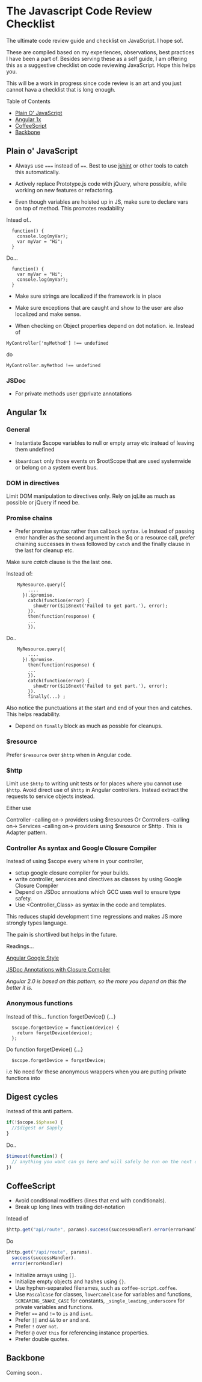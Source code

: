 # The Javascript Code Review Checklist

The ultimate code review guide and checklist on JavaScript. I hope so!.

These are compiled based on my experiences, observations, best practices I have been a part of. Besides serving these as a self guide, I am offering this as a suggestive checklist on code reviewing JavaScript. Hope this helps you.

This will be a work in progress since code review is an art and you just cannot hava a checklist that is long enough.

Table of Contents
- [Plain O' JavaScript](#plain-o'-javascript)
- [Angular 1x](#angular-1x)
- [CoffeeScript](#coffeescript)
- [Backbone](#backbone)

## Plain o' JavaScript

* Always use `===` instead of `==`. 
Best to use [jshint](http://jshint.com/) or other tools to catch this automatically.

* Actively replace Prototype.js code with jQuery, where possible, while working on new features or refactoring.

* Even though variables are hoisted up in JS, make sure to declare vars on top of method. This promotes readability

Intead of..

      function() {
      	console.log(myVar);
      	var myVar = "Hi";
      }

Do...

      function() {
      	var myVar = "Hi";
      	console.log(myVar);
      }

* Make sure strings are localized if the framework is in place

* Make sure exceptions that are caught and show to the user are also localized and make sense.

* When checking on Object properties depend on dot notation. ie.
Instead of

```
MyController['myMethod'] !== undefined
```

do

```
MyController.myMethod !== undefined
```

### JSDoc
* For private methods user @private annotations

## Angular 1x

### General
* Instantiate $scope variables to null or empty array etc instead of leaving them undefined

* `$boardcast` only those events on $rootScope that are used systemwide or belong on a system event bus. 

### DOM in directives

Limit DOM manipulation to directives only. Rely on jqLite as much as possible or jQuery if need be.

### Promise chains

* Prefer promise syntax rather than callback syntax. i.e Instead of passing error handler as the second argument in the $q or a resource call, prefer chaining successes in `then`s followed by `catch` and the finally clause in the last for cleanup etc.

Make sure _catch_ clause is the the last one.

Instead of:
```
    MyResource.query({
        ....
      }).$promise.
        catch(function(error) {
          showError($i18next('Failed to get part.'), error);
        }).
        then(function(response) {
        ...
        }).
```

Do..

```
    MyResource.query({
        ....
      }).$promise.
        then(function(response) {
        ...
        }).
        catch(function(error) {
          showError($i18next('Failed to get part.'), error);
        }).
        finally(...) ;
```

Also notice the punctuations at the start and end of your then and catches. This helps readability.

* Depend on `finally` block as much as possble for cleanups.

### $resource

Prefer `$resource` over `$http` when in Angular code.

### $http

Limit use `$http` to writing unit tests or for places where you cannot use `$http`. Avoid direct use of `$http` in Angular controllers. Instead extract the requests to service objects instead. 

Either use

Controller -calling on-> providers using $resources
Or
Controllers -calling on-> Services -calling on-> providers using $resource or $http . This is Adapter pattern. 

### Controller As syntax and Google Closure Compiler

Instead of using $scope every where in your controller,
- setup google closure compiler for your builds.
- write controller, services and directives as classes by using Google Closure Compiler
- Depend on JSDoc annoations which GCC uses well to ensure type safety.
- Use <Controller_Class> as <ControllerName> syntax in the code and templates.

This reduces stupid development time regressions and makes JS more strongly types language.

The pain is shortlived but helps in the future.

Readings...

[Angular Google Style](http://google.github.io/styleguide/angularjs-google-style.html)

[JSDoc Annotations with Closure Compiler](https://github.com/google/closure-compiler/wiki/Using-JSDoc-Annotations-with-Closure-compiler)

_Angular 2.0 is based on this pattern, so the more you depend on this the better it is._

### Anonymous functions

Instead of this...
      function forgetDevice() {...}
      
      $scope.forgetDevice = function(device) {	
        return forgetDevice(device);
      };

Do
      function forgetDevice() {...}
      
      $scope.forgetDevice = forgetDevice;

i.e No need for these anonymous wrappers when you are putting private functions into 

## Digest cycles
Instead of this anti pattern.
```js
if(!$scope.$$phase) {
  //$digest or $apply
}
```

Do..
```js
$timeout(function() {
  // anything you want can go here and will safely be run on the next digest.
})
```

## CoffeeScript

* Avoid conditional modifiers (lines that end with conditionals).
* Break up long lines with trailing dot-notation

Intead of 

```js
$http.get("api/route", params).success(successHandler).error(errorHandler)
```

Do

```js
$http.get("/api/route", params).
  success(successHandler).
  error(errorHandler)
```

* Initialize arrays using `[]`.
* Initialize empty objects and hashes using `{}`.
* Use hyphen-separated filenames, such as `coffee-script.coffee`.
* Use `PascalCase` for classes, `lowerCamelCase` for variables and functions,
  `SCREAMING_SNAKE_CASE` for constants, `_single_leading_underscore` for
  private variables and functions.
* Prefer `==` and `!=` to `is` and `isnt`.
* Prefer `||` and `&&` to `or` and `and`.
* Prefer `!` over `not`.
* Prefer `@` over `this` for referencing instance properties.
* Prefer double quotes.

## Backbone

Coming soon..
